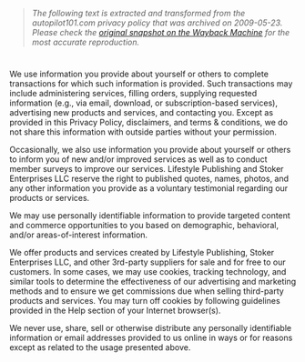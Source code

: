 > *The following text is extracted and transformed from the autopilot101.com privacy policy that was archived on 2009-05-23. Please check the [original snapshot on the Wayback Machine](https://web.archive.org/web/20090523232044id_/http%3A//www.lifestylepublishing.com/disclaimers/privacy.htm) for the most accurate reproduction.*

# 

  
We use information you provide about yourself or others to complete transactions for which such information is provided. Such transactions may include administering services, filling orders, supplying requested information (e.g., via email, download, or subscription-based services), advertising new products and services, and contacting you. Except as provided in this Privacy Policy, disclaimers, and terms & conditions, we do not share this information with outside parties without your permission. 

Occasionally, we also use information you provide about yourself or others to inform you of new and/or improved services as well as to conduct member surveys to improve our services. Lifestyle Publishing and Stoker Enterprises LLC reserve the right to published quotes, names, photos, and any other information you provide as a voluntary testimonial regarding our products or services.

We may use personally identifiable information to provide targeted content and commerce opportunities to you based on demographic, behavioral, and/or areas-of-interest information.

We offer products and services created by Lifestyle Publishing, Stoker Enterprises LLC, and other 3rd-party suppliers for sale and for free to our customers. In some cases, we may use cookies, tracking technology, and similar tools to determine the effectiveness of our advertising and marketing methods and to ensure we get commissions due when selling third-party products and services. You may turn off cookies by following guidelines provided in the Help section of your Internet browser(s).

We never use, share, sell or otherwise distribute any personally identifiable information or email addresses provided to us online in ways or for reasons except as related to the usage presented above.
